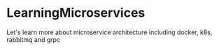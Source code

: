 # LearningMicroservices
 Let's learn more about microservice architecture including docker, k8s, rabbitmq and grpc
